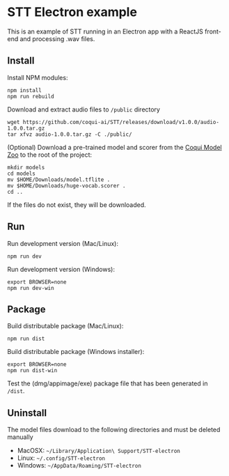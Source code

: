 # STT Electron example

This is an example of STT running in an Electron app with a ReactJS front-end and processing .wav files.

## Install

Install NPM modules:

```
npm install
npm run rebuild
```

Download and extract audio files to `/public` directory

```
wget https://github.com/coqui-ai/STT/releases/download/v1.0.0/audio-1.0.0.tar.gz
tar xfvz audio-1.0.0.tar.gz -C ./public/
```

(Optional) Download a pre-trained model and scorer from the [Coqui Model Zoo](https://coqui.ai/models) to the root of the project:

```
mkdir models
cd models
mv $HOME/Downloads/model.tflite .
mv $HOME/Downloads/huge-vocab.scorer .
cd ..
```

If the files do not exist, they will be downloaded.

## Run

Run development version (Mac/Linux):

```
npm run dev
```

Run development version (Windows):

```
export BROWSER=none
npm run dev-win
```

## Package

Build distributable package (Mac/Linux):

```
npm run dist
```

Build distributable package (Windows installer):

```
export BROWSER=none
npm run dist-win
```

Test the (dmg/appimage/exe) package file that has been generated in `/dist`.

## Uninstall

The model files download to the following directories and must be deleted manually

- MacOSX: `~/Library/Application\ Support/STT-electron`
- Linux:  `~/.config/STT-electron`
- Windows: `~/AppData/Roaming/STT-electron`

